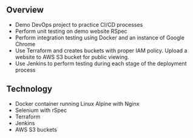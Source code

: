 ## Overview
* Demo DevOps project to practice CI/CD processes
* Perform unit testing on demo website RSpec
* Perform integration testing using Docker and an instance of Google Chrome
* Use Terraform and creates buckets with proper IAM policy. Upload a website to AWS S3 bucket for public viewing.
* Use Jenkins to perform testing during each stage of the deployment process

## Technology
* Docker container running Linux Alpine with Nginx
* Selenium with rSpec
* Terraform
* Jenkins
* AWS S3 buckets
